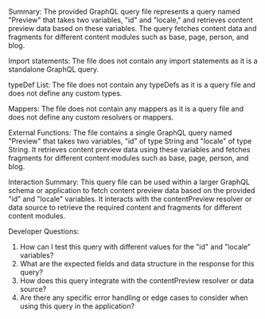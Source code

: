 Summary:
The provided GraphQL query file represents a query named "Preview" that takes two variables, "id" and "locale," and retrieves content preview data based on these variables. The query fetches content data and fragments for different content modules such as base, page, person, and blog.

Import statements:
The file does not contain any import statements as it is a standalone GraphQL query.

typeDef List:
The file does not contain any typeDefs as it is a query file and does not define any custom types.

Mappers:
The file does not contain any mappers as it is a query file and does not define any custom resolvers or mappers.

External Functions:
The file contains a single GraphQL query named "Preview" that takes two variables, "id" of type String and "locale" of type String. It retrieves content preview data using these variables and fetches fragments for different content modules such as base, page, person, and blog.

Interaction Summary:
This query file can be used within a larger GraphQL schema or application to fetch content preview data based on the provided "id" and "locale" variables. It interacts with the contentPreview resolver or data source to retrieve the required content and fragments for different content modules.

Developer Questions:
1. How can I test this query with different values for the "id" and "locale" variables?
2. What are the expected fields and data structure in the response for this query?
3. How does this query integrate with the contentPreview resolver or data source?
4. Are there any specific error handling or edge cases to consider when using this query in the application?